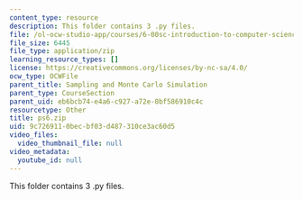 ```yaml
---
content_type: resource
description: This folder contains 3 .py files.
file: /ol-ocw-studio-app/courses/6-00sc-introduction-to-computer-science-and-programming-spring-2011/9c7269110becbf03d487310ce3ac60d5_ps6.zip
file_size: 6445
file_type: application/zip
learning_resource_types: []
license: https://creativecommons.org/licenses/by-nc-sa/4.0/
ocw_type: OCWFile
parent_title: Sampling and Monte Carlo Simulation
parent_type: CourseSection
parent_uid: eb6bcb74-e4a6-c927-a72e-0bf586910c4c
resourcetype: Other
title: ps6.zip
uid: 9c726911-0bec-bf03-d487-310ce3ac60d5
video_files:
  video_thumbnail_file: null
video_metadata:
  youtube_id: null
---
```

This folder contains 3 .py files.
